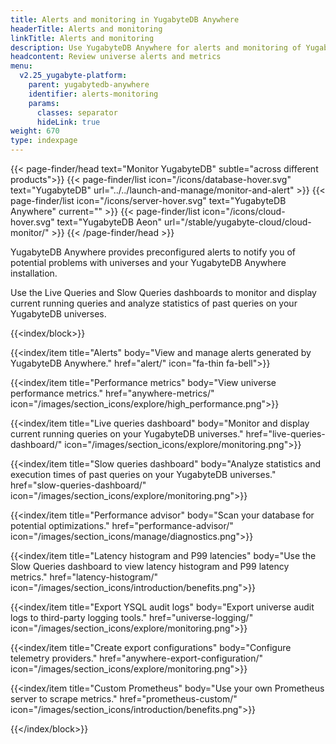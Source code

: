 ```yaml
---
title: Alerts and monitoring in YugabyteDB Anywhere
headerTitle: Alerts and monitoring
linkTitle: Alerts and monitoring
description: Use YugabyteDB Anywhere for alerts and monitoring of YugabyteDB universe data.
headcontent: Review universe alerts and metrics
menu:
  v2.25_yugabyte-platform:
    parent: yugabytedb-anywhere
    identifier: alerts-monitoring
    params:
      classes: separator
      hideLink: true
weight: 670
type: indexpage
---
```


{{< page-finder/head text="Monitor YugabyteDB" subtle="across different products">}}
  {{< page-finder/list icon="/icons/database-hover.svg" text="YugabyteDB" url="../../launch-and-manage/monitor-and-alert" >}}
  {{< page-finder/list icon="/icons/server-hover.svg" text="YugabyteDB Anywhere" current="" >}}
  {{< page-finder/list icon="/icons/cloud-hover.svg" text="YugabyteDB Aeon" url="/stable/yugabyte-cloud/cloud-monitor/" >}}
{{< /page-finder/head >}}

YugabyteDB Anywhere provides preconfigured alerts to notify you of potential problems with universes and your YugabyteDB Anywhere installation.

Use the Live Queries and Slow Queries dashboards to monitor and display current running queries and analyze statistics of past queries on your YugabyteDB universes.

{{<index/block>}}

  {{<index/item
    title="Alerts"
    body="View and manage alerts generated by YugabyteDB Anywhere."
    href="alert/"
    icon="fa-thin fa-bell">}}

  {{<index/item
    title="Performance metrics"
    body="View universe performance metrics."
    href="anywhere-metrics/"
    icon="/images/section_icons/explore/high_performance.png">}}

  {{<index/item
    title="Live queries dashboard"
    body="Monitor and display current running queries on your YugabyteDB universes."
    href="live-queries-dashboard/"
    icon="/images/section_icons/explore/monitoring.png">}}

  {{<index/item
    title="Slow queries dashboard"
    body="Analyze statistics and execution times of past queries on your YugabyteDB universes."
    href="slow-queries-dashboard/"
    icon="/images/section_icons/explore/monitoring.png">}}

  {{<index/item
    title="Performance advisor"
    body="Scan your database for potential optimizations."
    href="performance-advisor/"
    icon="/images/section_icons/manage/diagnostics.png">}}

  {{<index/item
    title="Latency histogram and P99 latencies"
    body="Use the Slow Queries dashboard to view latency histogram and P99 latency metrics."
    href="latency-histogram/"
    icon="/images/section_icons/introduction/benefits.png">}}

  {{<index/item
    title="Export YSQL audit logs"
    body="Export universe audit logs to third-party logging tools."
    href="universe-logging/"
    icon="/images/section_icons/explore/monitoring.png">}}

  {{<index/item
    title="Create export configurations"
    body="Configure telemetry providers."
    href="anywhere-export-configuration/"
    icon="/images/section_icons/explore/monitoring.png">}}

  {{<index/item
    title="Custom Prometheus"
    body="Use your own Prometheus server to scrape metrics."
    href="prometheus-custom/"
    icon="/images/section_icons/introduction/benefits.png">}}

{{</index/block>}}

